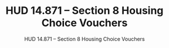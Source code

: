 ---
layout: resources-landing
title: "HUD 14.871 &ndash; Section 8 Housing Choice Vouchers"
subtitle: "HUD 14.871 &ndash; Section 8 Housing Choice Vouchers"
doc-link: ../assets/files/HUD 14.871-Section 8 Housing Choice Vouchers ADD2.pdf
filters: federal-financial-assistance coffa compliance-supplement 2021
fiscal_year: 2021
---